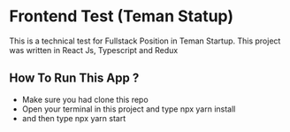 # Frontend Test (Teman Statup)
This is a technical test for Fullstack Position in Teman Startup. This project was written in React Js, Typescript and Redux

## How To Run This App ?
- Make sure you had clone this repo
- Open your terminal in this project and type npx yarn install
- and then type npx yarn start
